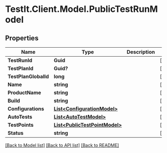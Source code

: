# TestIt.Client.Model.PublicTestRunModel

## Properties

Name | Type | Description | Notes
------------ | ------------- | ------------- | -------------
**TestRunId** | **Guid** |  | [optional] 
**TestPlanId** | **Guid?** |  | [optional] 
**TestPlanGlobalId** | **long** |  | [optional] 
**Name** | **string** |  | [optional] 
**ProductName** | **string** |  | [optional] 
**Build** | **string** |  | [optional] 
**Configurations** | [**List&lt;ConfigurationModel&gt;**](ConfigurationModel.md) |  | [optional] 
**AutoTests** | [**List&lt;AutoTestModel&gt;**](AutoTestModel.md) |  | [optional] 
**TestPoints** | [**List&lt;PublicTestPointModel&gt;**](PublicTestPointModel.md) |  | [optional] 
**Status** | **string** |  | [optional] 

[[Back to Model list]](../README.md#documentation-for-models) [[Back to API list]](../README.md#documentation-for-api-endpoints) [[Back to README]](../README.md)

